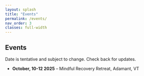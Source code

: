 ```yaml
---
layout: splash
title: "Events"
permalink: /events/
nav_order: 3
classes: full-width
---
```

## Events

Date is tentative and subject to change. Check back for updates.
- **October, 10-12 2025** – Mindful Recovery Retreat, Adamant, VT


<!-- You can embed a calendar or external feed here if desired -->
